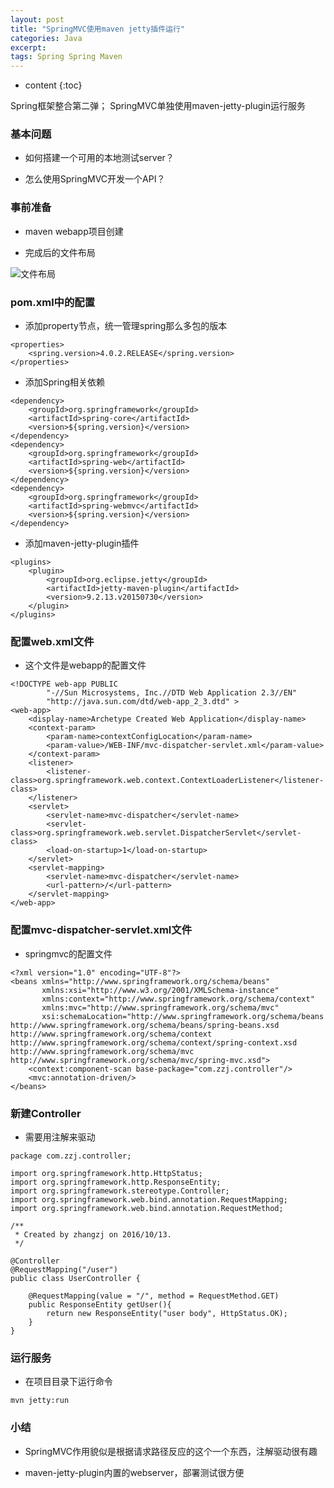 ```yaml
---
layout: post
title: "SpringMVC使用maven jetty插件运行"
categories: Java
excerpt:
tags: Spring Spring Maven
---
```


* content
{:toc}

Spring框架整合第二弹；
SpringMVC单独使用maven-jetty-plugin运行服务




### 基本问题

- 如何搭建一个可用的本地测试server？

- 怎么使用SpringMVC开发一个API？

### 事前准备

- maven webapp项目创建

- 完成后的文件布局

![文件布局](http://ww3.sinaimg.cn/large/8d6a2535gw1f8qh78xqt5j20930abdh2.jpg)

### pom.xml中的配置

- 添加property节点，统一管理spring那么多包的版本

```
<properties>
    <spring.version>4.0.2.RELEASE</spring.version>
</properties>
```

- 添加Spring相关依赖

```
<dependency>
    <groupId>org.springframework</groupId>
    <artifactId>spring-core</artifactId>
    <version>${spring.version}</version>
</dependency>
<dependency>
    <groupId>org.springframework</groupId>
    <artifactId>spring-web</artifactId>
    <version>${spring.version}</version>
</dependency>
<dependency>
    <groupId>org.springframework</groupId>
    <artifactId>spring-webmvc</artifactId>
    <version>${spring.version}</version>
</dependency>
```

- 添加maven-jetty-plugin插件

```
<plugins>
    <plugin>
        <groupId>org.eclipse.jetty</groupId>
        <artifactId>jetty-maven-plugin</artifactId>
        <version>9.2.13.v20150730</version>
    </plugin>
</plugins>
```

### 配置web.xml文件

- 这个文件是webapp的配置文件

```
<!DOCTYPE web-app PUBLIC
        "-//Sun Microsystems, Inc.//DTD Web Application 2.3//EN"
        "http://java.sun.com/dtd/web-app_2_3.dtd" >
<web-app>
    <display-name>Archetype Created Web Application</display-name>
    <context-param>
        <param-name>contextConfigLocation</param-name>
        <param-value>/WEB-INF/mvc-dispatcher-servlet.xml</param-value>
    </context-param>
    <listener>
        <listener-class>org.springframework.web.context.ContextLoaderListener</listener-class>
    </listener>
    <servlet>
        <servlet-name>mvc-dispatcher</servlet-name>
        <servlet-class>org.springframework.web.servlet.DispatcherServlet</servlet-class>
        <load-on-startup>1</load-on-startup>
    </servlet>
    <servlet-mapping>
        <servlet-name>mvc-dispatcher</servlet-name>
        <url-pattern>/</url-pattern>
    </servlet-mapping>
</web-app>
```

### 配置mvc-dispatcher-servlet.xml文件

- springmvc的配置文件

```
<?xml version="1.0" encoding="UTF-8"?>
<beans xmlns="http://www.springframework.org/schema/beans"
       xmlns:xsi="http://www.w3.org/2001/XMLSchema-instance"
       xmlns:context="http://www.springframework.org/schema/context"
       xmlns:mvc="http://www.springframework.org/schema/mvc"
       xsi:schemaLocation="http://www.springframework.org/schema/beans http://www.springframework.org/schema/beans/spring-beans.xsd http://www.springframework.org/schema/context http://www.springframework.org/schema/context/spring-context.xsd http://www.springframework.org/schema/mvc http://www.springframework.org/schema/mvc/spring-mvc.xsd">
    <context:component-scan base-package="com.zzj.controller"/>
    <mvc:annotation-driven/>
</beans>
```

### 新建Controller

- 需要用注解来驱动

```
package com.zzj.controller;

import org.springframework.http.HttpStatus;
import org.springframework.http.ResponseEntity;
import org.springframework.stereotype.Controller;
import org.springframework.web.bind.annotation.RequestMapping;
import org.springframework.web.bind.annotation.RequestMethod;

/**
 * Created by zhangzj on 2016/10/13.
 */

@Controller
@RequestMapping("/user")
public class UserController {

    @RequestMapping(value = "/", method = RequestMethod.GET)
    public ResponseEntity getUser(){
        return new ResponseEntity("user body", HttpStatus.OK);
    }
}
```

### 运行服务

- 在项目目录下运行命令

```
mvn jetty:run
```

### 小结

- SpringMVC作用貌似是根据请求路径反应的这个一个东西，注解驱动很有趣

- maven-jetty-plugin内置的webserver，部署测试很方便
